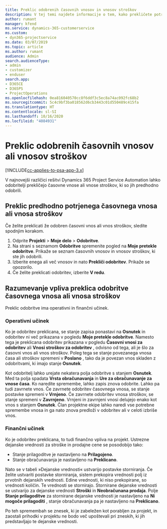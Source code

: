 ```yaml
---
title: Preklic odobrenih časovnih vnosov in vnosov stroškov
description: V tej temi najdete informacije o tem, kako prekličete potrjen čas projekta in transakcijo stroškov.
author: rumant
manager: kfend
ms.service: dynamics-365-customerservice
ms.custom:
- dyn365-projectservice
ms.date: 03/07/2019
ms.topic: article
ms.author: rumant
audience: Admin
search.audienceType:
- admin
- customizer
- enduser
search.app:
- D365CE
- D365PS
- ProjectOperations
ms.openlocfilehash: 0ea816040570cc8f6ddf3c5ec8a74ac092fc68b2
ms.sourcegitcommit: 5c4c9bf3ba018562d6cb3443c01d550489c415fa
ms.translationtype: HT
ms.contentlocale: sl-SI
ms.lasthandoff: 10/16/2020
ms.locfileid: "4084931"
---
```

# <a name="cancel-previously-approved-time-or-expense-entries"></a>Preklic odobrenih časovnih vnosov ali vnosov stroškov

[!INCLUDE[cc-applies-to-psa-app-3.x](../includes/cc-applies-to-psa-app-3x.md)]

V najnovejši različici rešitvi Dynamics 365 Project Service Automation lahko odobritelji prekličejo časovne vnose ali vnose stroškov, ki so jih predhodno odobrili.

## <a name="cancel-a-previously-approved-time-or-expense-entry"></a>Preklic predhodno potrjenega časovnega vnosa ali vnosa stroškov

Če želite preklicati že odobren časovni vnos ali vnos stroškov, sledite spodnjim korakom.

1. Odprite **Projekti** \> **Moje delo** \> **Odobritve**.
2. Na strani s seznamom **Odobritve** spremenite pogled na **Moje pretekle odobritve**. Prikaže se seznam časovnih vnosov in vnosov stroškov, ki ste jih odobrili.
3. Izberite enega ali več vnosov in nato **Prekliči odobritev**. Prikaže se opozorilo.
4. Če želite preklicati odobritev, izberite **V redu**.

## <a name="understand-the-impact-of-canceling-a-time-or-expense-entry-approval"></a>Razumevanje vpliva preklica odobritve časovnega vnosa ali vnosa stroškov

Preklic odobritve ima operativni in finančni učinek.

### <a name="operational-impact"></a>Operativni učinek

Ko je odobritev preklicana, se stanje zapisa ponastavi na **Osnutek** in odobritev ni več prikazana v pogledu **Moje pretekle odobritve**. Namesto tega je preklicana odobritev prikazana v pogledu **Časovni vnosi za odobritev** ali **Vnosi stroškov za odobritev** , odvisno od tega, ali je šlo za časovni vnos ali vnos stroškov. Poleg tega se stanje povezanega vnosa časa ali stroškov spremeni v **Poslano** , tako da je povezan vnos skladen z odobritvami, ki imajo stanje **Osnutek**.

Kot odobritelj lahko urejate nekatera polja odobritve s stanjem **Osnutek**. Med ta polja spadata **Vrsta obračunavanja** in **Ure za obračunavanje za vnose časa**. Ko naredite spremembe, lahko zapis znova odobrite. Lahko pa tudi zavrnete vnos. Če zavrnete odobritev časovnega vnosa, se stanje postavke spremeni v **Vrnjeno**. Če zavrnete odobritev vnosa stroškov, se stanje spremeni v **Zavrnjeno**. Vrnjeni in zavrnjeni vnosi delujejo enako kot vnos s stanjem **Osnutek**. Član projektne ekipe lahko naredi vse potrebne spremembe vnosa in ga nato znova predloži v odobritev ali v celoti izbriše vnos.

### <a name="financial-impact"></a>Finančni učinek

Ko je odobritev preklicana, to tudi finančno vpliva na projekt. Ustrezne dejanske vrednosti za stroške in prodajne cene se posodobijo tako:

- Stanje prilagoditve je nastavljeno na **Prilagojeno**.
- Stanje obračunavanja je nastavljeno na **Preklicano**.

Nato se v tabeli »Dejanske vrednosti« ustvarijo postavke storniranja. Če želite ustvariti postavke storniranja, sistem prekopira vrednosti polj iz prvotnih dejanskih vrednosti. Edine vrednosti, ki niso prekopirane, so vrednosti količin. Te vrednosti se stornirajo. Stornirane dejanske vrednosti se ustvarijo za dejanske vrednosti **Stroški** in **Neobračunana prodaja**. Polje **Stanje prilagoditve** za stornirane dejanske vrednosti je nastavljeno na **Ni mogoče prilagoditi** , stanje obračunavanja pa je nastavljeno na **Preklicano**.

Po teh spremembah se znesek, ki je zabeležen kot porabljen za projekt, in zaostali prihodki v projektu ne bodo več upoštevali pri zneskih, ki jih predstavljajo te dejanske vrednosti.
